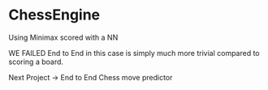 # ChessEngine
Using Minimax scored with a NN

WE FAILED
End to End in this case is simply much more trivial compared to scoring a board.

Next Project -> End to End Chess move predictor

